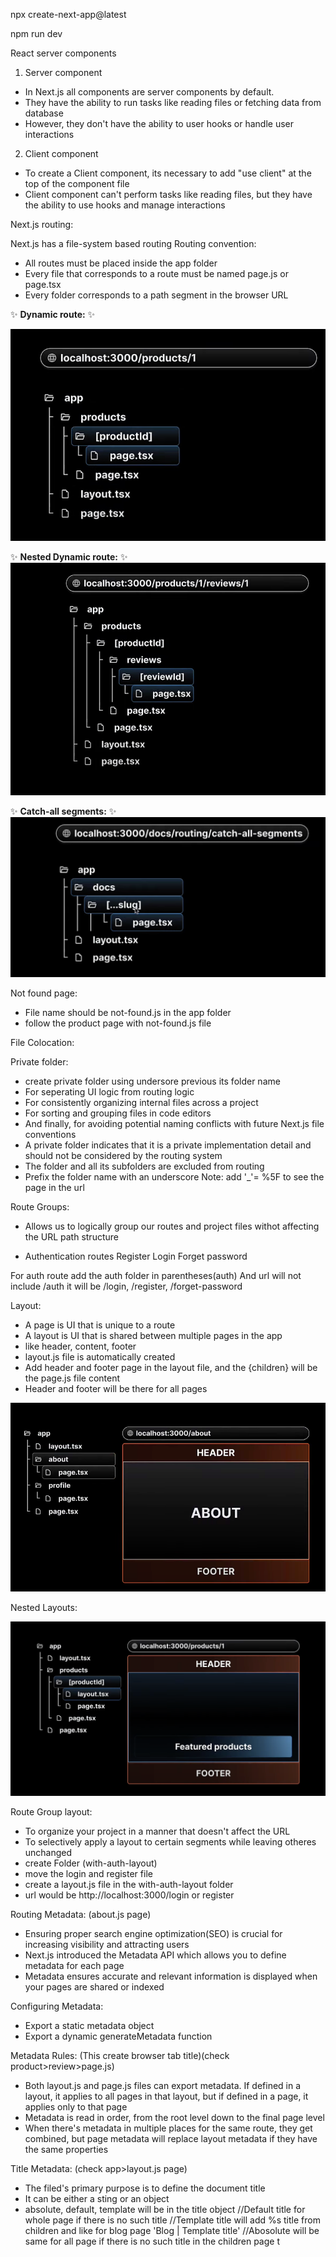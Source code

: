 npx create-next-app@latest

npm run dev

React server components

1. Server component

- In Next.js all components are server components by default.
- They have the ability to run tasks like reading files or fetching data from database
- However, they don't have the ability to user hooks or handle user interactions

2. Client component

- To create a Client component, its necessary to add "use client" at the top of the component file
- Client component can't perform tasks like reading files, but they have the ability to use hooks and manage interactions

Next.js routing:

Next.js has a file-system based routing
Routing convention:

- All routes must be placed inside the app folder
- Every file that corresponds to a route must be named page.js or page.tsx
- Every folder corresponds to a path segment in the browser URL

✨ **Dynamic route:** ✨

![Alt text](Readme-asset/dyna.png)

✨ **Nested Dynamic route:** ✨
![Alt text](Readme-asset/dynamic.png)

✨ **Catch-all segments:** ✨
![Alt text](Readme-asset/Catch-all.png)

Not found page:

- File name should be not-found.js in the app folder
- follow the product page with not-found.js file

File Colocation:

Private folder:

- create private folder using undersore previous its folder name
- For seperating UI logic from routing logic
- For consistently organizing internal files across a project
- For sorting and grouping files in code editors
- And finally, for avoiding potential naming conflicts with future Next.js file conventions
- A private folder indicates that it is a private implementation detail and should not be considered by the routing system
- The folder and all its subfolders are excluded from routing
- Prefix the folder name with an underscore
  Note: add '\_'= %5F to see the page in the url

Route Groups:

- Allows us to logically group our routes and project files withot affecting the URL path structure

- Authentication routes
  Register
  Login
  Forget password

For auth route add the auth folder in parentheses(auth)
And url will not include /auth it will be /login, /register, /forget-password

Layout:

- A page is UI that is unique to a route
- A layout is UI that is shared between multiple pages in the app
- like header, content, footer
- layout.js file is automatically created
- Add header and footer page in the layout file, and the {children} will be the page.js file content
- Header and footer will be there for all pages

![Alt text](Readme-asset/layout.png)

Nested Layouts:

![Alt text](Readme-asset/nested-layout.png)

Route Group layout:

- To organize your project in a manner that doesn't affect the URL
- To selectively apply a layout to certain segments while leaving otheres unchanged
- create Folder (with-auth-layout)
- move the login and register file
- create a layout.js file in the with-auth-layout folder
- url would be http://localhost:3000/login or register

Routing Metadata: (about.js page)

- Ensuring proper search engine optimization(SEO) is crucial for increasing visibility and attracting users
- Next.js introduced the Metadata API which allows you to define metadata for each page
- Metadata ensures accurate and relevant information is displayed when your pages are shared or indexed

Configuring Metadata:

- Export a static metadata object
- Export a dynamic generateMetadata function

Metadata Rules: (This create browser tab title)(check product>review>page.js)

- Both layout.js and page.js files can export metadata. If defined in a layout, it applies to all pages in that layout, but if defined in a page, it applies only to that page
- Metadata is read in order, from the root level down to the final page level
- When there's metadata in multiple places for the same route, they get combined, but page metadata will replace layout metadata if they have the same properties

Title Metadata: (check app>layout.js page)

- The filed's primary purpose is to define the document title
- It can be either a sting or an object
- absolute, default, template will be in the title object
  //Default title for whole page if there is no such title
  //Template title will add %s title from children and like for blog page 'Blog | Template title'
  //Abosolute will be same for all page if there is no such title in the children page
  t
